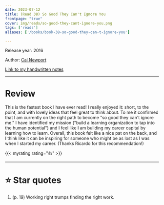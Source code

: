 ```yaml
---
date: 2023-07-12
title: (Read 38) So Good They Can't Ignore You
frontpage: "true"
cover: img/reads/so-good-they-cant-ignore-you.png
tags: ['reads']
aliases: ['/books/book-38-so-good-they-can-t-ignore-you']

---
```


Release year: 2016

Author: [Cal Newport](calnewport.com)

[Link to my handwritten notes](https://drive.google.com/file/d/1gNwvrFlxsYXn7TrZi8JFnRwGHKz5QDU0/view?usp=drive_link)

---

# Review

This is the fastest book I have ever read! I really enjoyed it: short,
to the point, and with lovely ideas that feel great to think about. To
me it confirmed that I am currently on the right path to become "so good
they can't ignore me." I have identified my mission ("build a learning
organization to tap into the human potential") and I feel like I am
building my career capital by learning how to learn. Overall, this book
felt like a nice pat on the back, and I think like it can be inspiring
for someone who might be as lost as I was when I started my career.
(Thanks Ricardo for this recommendation!)

{{< myrating rating="👍" >}}

---

# :star: Star quotes

1. (p. 19) Working right trumps finding the right work.
